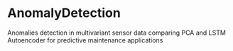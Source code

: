 # AnomalyDetection
Anomalies detection in multivariant sensor data comparing PCA and LSTM Autoencoder for predictive maintenance applications
